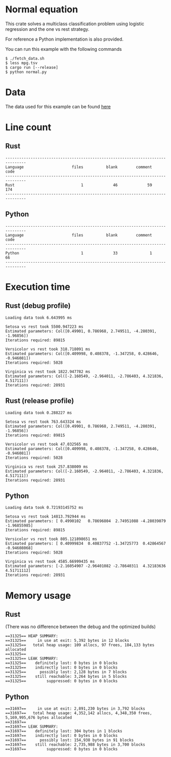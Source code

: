 # Normal equation

This crate solves a multiclass classification problem using logistic regression and the one vs rest
strategy.

For reference a Python implementation is also provided.

You can run this example with the following commands

```
$ ./fetch_data.sh
$ less mpg.tsv
$ cargo run [--release]
$ python normal.py
```

# Data

The data used for this example can be found [here]

[here]: https://archive.ics.uci.edu/ml/datasets/Iris

# Line count

## Rust

```
-------------------------------------------------------------------------------
Language                     files          blank        comment           code
-------------------------------------------------------------------------------
Rust                             1             46             59            174
-------------------------------------------------------------------------------
```

## Python

```
-------------------------------------------------------------------------------
Language                     files          blank        comment           code
-------------------------------------------------------------------------------
Python                           1             33              1             66
-------------------------------------------------------------------------------
```

# Execution time

## Rust (debug profile)

```
Loading data took 6.643995 ms

Setosa vs rest took 5500.947223 ms
Estimated parameters: Col([0.49901, 0.786968, 2.749511, -4.280391, -1.96856])
Iterations required: 89815

Versicolor vs rest took 318.718091 ms
Estimated parameters: Col([0.409998, 0.408378, -1.347258, 0.428646, -0.946081])
Iterations required: 5028

Virginica vs rest took 1822.947782 ms
Estimated parameters: Col([-2.160549, -2.964011, -2.786403, 4.321836, 4.517111])
Iterations required: 28931
```

## Rust (release profile)

```
Loading data took 0.288227 ms

Setosa vs rest took 763.643324 ms
Estimated parameters: Col([0.49901, 0.786968, 2.749511, -4.280391, -1.96856])
Iterations required: 89815

Versicolor vs rest took 47.032565 ms
Estimated parameters: Col([0.409998, 0.408378, -1.347258, 0.428646, -0.946081])
Iterations required: 5028

Virginica vs rest took 257.838009 ms
Estimated parameters: Col([-2.160549, -2.964011, -2.786403, 4.321836, 4.517111])
Iterations required: 28931
```

## Python

```
Loading data took 0.72193145752 ms

Setosa vs rest took 14813.792944 ms
Estimated parameters: [ 0.4990102   0.78696804  2.74951088 -4.28039079 -1.96855985]
Iterations required: 89815

Versicolor vs rest took 805.121898651 ms
Estimated parameters: [ 0.40999834  0.40837752 -1.34725773  0.42864567 -0.94608068]
Iterations required: 5028

Virginica vs rest took 4585.66999435 ms
Estimated parameters: [-2.16054907 -2.96401082 -2.78640311  4.32183636  4.51711112]
Iterations required: 28931
```

# Memory usage

## Rust

(There was no difference between the debug and the optimized builds)

```
==31325== HEAP SUMMARY:
==31325==     in use at exit: 5,392 bytes in 12 blocks
==31325==   total heap usage: 109 allocs, 97 frees, 184,133 bytes allocated
==31325==
==31325== LEAK SUMMARY:
==31325==    definitely lost: 0 bytes in 0 blocks
==31325==    indirectly lost: 0 bytes in 0 blocks
==31325==      possibly lost: 2,128 bytes in 7 blocks
==31325==    still reachable: 3,264 bytes in 5 blocks
==31325==         suppressed: 0 bytes in 0 blocks
```

## Python

```
==31697==     in use at exit: 2,891,230 bytes in 3,792 blocks
==31697==   total heap usage: 4,352,142 allocs, 4,348,350 frees, 5,169,995,676 bytes allocated
==31697==
==31697== LEAK SUMMARY:
==31697==    definitely lost: 304 bytes in 1 blocks
==31697==    indirectly lost: 0 bytes in 0 blocks
==31697==      possibly lost: 154,938 bytes in 91 blocks
==31697==    still reachable: 2,735,988 bytes in 3,700 blocks
==31697==         suppressed: 0 bytes in 0 blocks
```
